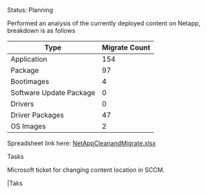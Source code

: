 
Status: Planning

Performed an analysis of the currently deployed content on Netapp, breakdown is as follows

 
|Type|Migrate Count|
| - | - |
|Application|154|
|Package|97|
|Bootimages|4|
|Software Update Package|0|
|Drivers|0|
|Driver Packages|47|
|OS Images|2|

Spreadsheet link here:
[NetAppCleanandMigrate.xlsx](https://securitasgroupnam-my.sharepoint.com/:x:/g/personal/brian_kaler_securitasinc_com/EZ55xhPkyL5Bv-3svFRF6nwBPO8tQnDvTInbIosRFuTOAA?e=oCg6YC)


Tasks


Microsoft ticket for changing content location in SCCM.

|Taks

